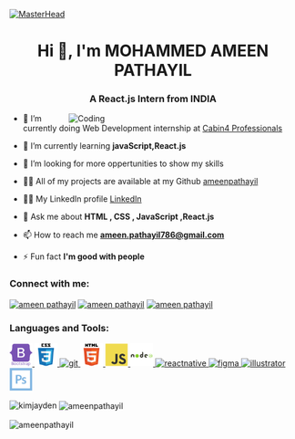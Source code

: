 [![MasterHead](https://visme.co/blog/wp-content/uploads/2019/10/animated-presentation-software-header.gif)]()

<h1 align="center">Hi 👋, I'm MOHAMMED AMEEN PATHAYIL</h1>
<h3 align="center">A React.js Intern from INDIA</h3>
<img align="right" alt="Coding" width="400" src="https://miro.medium.com/max/680/0*7Q3yvSIv_t0ioJ-Z.gif"/>

- 🔭 I’m currently doing Web Development internship at  [Cabin4 Professionals](
https://www.cabin4.pro)

- 🌱 I’m currently learning **javaScript,React.js**

- 👯 I’m looking for more oppertunities to show my skills

- 👨‍💻 All of my projects are available at my Github [ameenpathayil](https://github.com/ameenpathayil)

- 👨‍💻 My LinkedIn profile [LinkedIn](https://www.linkedin.com/in/ameen-pathayil/)

- 💬 Ask me about **HTML , CSS , JavaScript ,React.js**

- 📫 How to reach me **ameen.pathayil786@gmail.com**

- ⚡ Fun fact **I'm good with people**

<h3 align="left">Connect with me:</h3>
<p align="left">
<a href="https://www.linkedin.com/in/ameen-pathayil/" target="blank"><img align="center" src="https://raw.githubusercontent.com/rahuldkjain/github-profile-readme-generator/master/src/images/icons/Social/linked-in-alt.svg" alt="ameen pathayil" height="40" width="40" /></a>
<a href="https://github.com/ameenpathayil" target="blank"><img align="center" src="https://cdn4.iconfinder.com/data/icons/bettericons/354/github-256.png" alt="ameen pathayil" height="50" width="50" /></a>
<a href="ameen.pathayil786@gmail.com" target="blank"><img align="center" src="https://cdn4.iconfinder.com/data/icons/social-media-logos-6/512/112-gmail_email_mail-128.png" alt="ameen pathayil" height="40" width="40" /></a>
</p>

<h3 align="left">Languages and Tools:</h3>
<p align="left"> <a href="https://getbootstrap.com" target="_blank" rel="noreferrer"> <img src="https://raw.githubusercontent.com/devicons/devicon/master/icons/bootstrap/bootstrap-plain-wordmark.svg" alt="bootstrap" width="40" height="40"/> </a> <a href="https://www.w3schools.com/css/" target="_blank" rel="noreferrer"> <img src="https://raw.githubusercontent.com/devicons/devicon/master/icons/css3/css3-original-wordmark.svg" alt="css3" width="40" height="40"/> </a> <a href="https://git-scm.com/" target="_blank" rel="noreferrer"> <img src="https://www.vectorlogo.zone/logos/git-scm/git-scm-icon.svg" alt="git" width="40" height="40"/> </a> <a href="https://www.w3.org/html/" target="_blank" rel="noreferrer"> <img src="https://raw.githubusercontent.com/devicons/devicon/master/icons/html5/html5-original-wordmark.svg" alt="html5" width="40" height="40"/> </a>  <a href="https://developer.mozilla.org/en-US/docs/Web/JavaScript" target="_blank" rel="noreferrer"> <img src="https://raw.githubusercontent.com/devicons/devicon/master/icons/javascript/javascript-original.svg" alt="javascript" width="40" height="40"/> </a>  <a href="https://nodejs.org" target="_blank" rel="noreferrer"> <img src="https://raw.githubusercontent.com/devicons/devicon/master/icons/nodejs/nodejs-original-wordmark.svg" alt="nodejs" width="40" height="40"/> </a> <a href="https://reactnative.dev/" target="_blank" rel="noreferrer"> <img src="https://reactnative.dev/img/header_logo.svg" alt="reactnative" width="40" height="40"/> </a> </a> <a href="Figma: the collaborative interface design tool.https://www.figma.com" target="_blank" rel="noreferrer"> <img src="https://cdn.freebiesupply.com/logos/large/2x/figma-1-logo-png-transparent.png" alt="figma" width="30" height="40"/> </a> <a href="https://www.adobe.com/in/products/illustrator.html" target="_blank" rel="noreferrer"> <img src="https://www.vectorlogo.zone/logos/adobe_illustrator/adobe_illustrator-icon.svg" alt="illustrator" width="40" height="40"/> </a>  <a href="https://www.photoshop.com/en" target="_blank" rel="noreferrer"> <img src="https://raw.githubusercontent.com/devicons/devicon/master/icons/photoshop/photoshop-line.svg" alt="photoshop" width="40" height="40"/>  </a> </p>

<p><img align="left" src="https://github-readme-stats.vercel.app/api/top-langs?username=ameenpathayil&show_icons=true&locale=en&layout=compact" alt="kimjayden" /></p>

<p>&nbsp;<img align="center" src="https://github-readme-stats.vercel.app/api?username=ameenpathayil&show_icons=true&locale=en" alt="ameenpathayil" /></p>

<p><img align="center" src="https://github-readme-streak-stats.herokuapp.com/?user=ameenpathayil&" alt="ameenpathayil" /></p>
